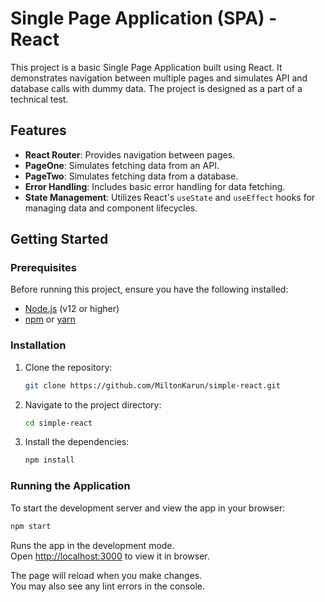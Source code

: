 
# Single Page Application (SPA) - React

This project is a basic Single Page Application built using React. It demonstrates navigation between multiple pages and simulates API and database calls with dummy data. The project is designed as a part of a technical test.
## Features

- **React Router**: Provides navigation between pages.
- **PageOne**: Simulates fetching data from an API.
- **PageTwo**: Simulates fetching data from a database.
- **Error Handling**: Includes basic error handling for data fetching.
- **State Management**: Utilizes React's `useState` and `useEffect` hooks for managing data and component lifecycles.

## Getting Started

### Prerequisites

Before running this project, ensure you have the following installed:

- [Node.js](https://nodejs.org/) (v12 or higher)
- [npm](https://www.npmjs.com/) or [yarn](https://yarnpkg.com/)

### Installation

1. Clone the repository:

    ```bash
    git clone https://github.com/MiltonKarun/simple-react.git
    ```

2. Navigate to the project directory:

    ```bash
    cd simple-react
    ```

3. Install the dependencies:

    ```bash
    npm install
    ```

### Running the Application

To start the development server and view the app in your browser:

```bash
npm start
```

Runs the app in the development mode.\
Open [http://localhost:3000](http://localhost:3000) to view it in browser.

The page will reload when you make changes.\
You may also see any lint errors in the console.
